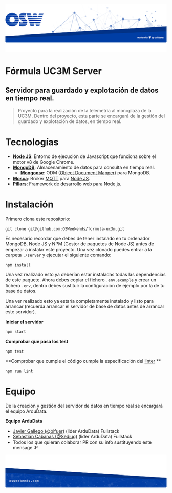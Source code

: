 ![header](.osweekends/img/OSW-project-GitHub-template-header.jpg)

# Fórmula UC3M Server
## Servidor para guardado y explotación de datos en tiempo real.

> Proyecto para la realización de la telemetría al monoplaza de la UC3M. Dentro del proyecto, esta parte se encargará de la gestión del guardado y explotación de datos, en tiempo real.

# Tecnologías

- [**Node JS**](https://nodejs.org/en/): Entorno de ejecución de Javascript que funciona sobre el motor v8 de Google Chrome.
- [**MongoDB**](https://www.mongodb.com/es): Almacenamiento de datos para consulta en tiempo real.
    * [**Mongoose**](http://mongoosejs.com/): ODM ([Object Document Mapper](https://stackoverflow.com/questions/12261866/what-is-the-difference-between-an-orm-and-an-odm)) para MongoDB.
- [**Mosca**](https://github.com/mcollina/mosca/wiki): Broker [MQTT](https://geekytheory.com/que-es-mqtt) para [Node JS](https://nodejs.org/en/).
- [**Pillars**](http://pillarsjs.com/): Framework de desarrollo web para Node.js.

# Instalación

Primero clona este repositorio:

```shell
git clone git@github.com:OSWeekends/formula-uc3m.git
```

Es necesario recordar que debes de tener instalado en tu ordenador MongoDB, Node JS y NPM (Gestor de paquetes de Node JS) antes de empezar a instalar este proyecto.
Una vez clonado puedes entrar a la carpeta `./server` y ejecutar el siguiente comando:

```shell
npm install
```

Una vez realizado esto ya deberían estar instaladas todas las dependencias de este paquete. Ahora debes copiar el fichero `.env.example` y crear un fichero `.env`, dentro debes sustituir la configuración de ejemplo por la de tu base de datos.

Una ver realizado esto ya estaría completamente instalado y listo para arrancar (recuerda arrancar el servidor de base de datos antes de arrancar este servidor).

**Iniciar el servidor**

```shell
npm start
```

**Comprobar que pasa los test**

```shell
npm test
```

**Comprobar que cumple el código cumple la especificación del [linter](https://eslint.org/docs/about/) **

```shell
npm run lint
```

# Equipo

De la creación y gestión del servidor de datos en tiempo real se encargará el equipo ArduData.

**Equipo ArduData**
- [Javier Gallego (@bifuer)](https://github.com/bifuer) (lider ArduData) Fullstack
- [Sebastián Cabanas (@Sediug)](https://github.com/Sediug) (lider ArduData) Fullstack
- Todos los que quieran colaborar PR con su info sustituyendo este mensage :P

![footer](.osweekends/img/OSW-project-GitHub-template-footer.jpg)
